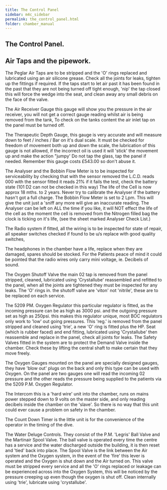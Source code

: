 ```yaml
---
title: The Control Panel
sidebar: m4c_sidebar
permalink: the_control_panel.html
folder: chamber_manual
---
```


## The Control Panel.

## Air Taps and the pipework.

The Peglar Air Taps are to be stripped and the 'O' rings replaced and lubricated using an air silicone grease. Check all the joints for leaks, tighten up the fittings if required. If the taps start to let air past it has been found in the past that they are not being turned off tight enough, 'nip' the tap closed this will force the wedge into the seat, and clean away any small debris on the face of the valve.

The Air Receiver Gauge this gauge will show you the pressure in the air receiver, you will not get a correct gauge reading whilst air is being removed from the tank, To check on the tanks content the air inlet tap on the panel must be turned off.

The Therapeutic Depth Gauge, this gauge is very accurate and will measure down to feet / inches / Bar on it's dual scale. It must be checked for freedom of movement both up and down the scale, the lubrication of this gauge is not allowed, if the incorrect oil is used it will 'stick' the movement up and make the action "jumpy' Do not tap the glass, tap the panel if needed. Remember this gauge costs £543.00 so don't abuse it.

The Analyser and the Bobbin Flow Meter is to be inspected for serviceability by checking that with the sensor removed the L.C.D. reads 000 with the sensor fitted it reads 21% if it fails the test, check the battery state (101 D2 can not be checked in this way) The life of the Cell is now approx 18 mths. to 2 years. Never try to calibrate the Analyser if the battery hasn't got a full charge. The Bobbin Flow Meter is set to 2 Lpm. This will give the unit just a 'sniff any more will give an inaccurate reading. The Analyser can be left on ALL the time if you like, it will NOT effect the life of the cell as the moment the cell is removed from the Nitrogen filled bag the clock is ticking on it's life, (see the sheet marked Analyser Check List.)

The Radio system if fitted, all the wiring is to be inspected for state of repair, all speaker switches checked if found to be u/s replace with good quality switches,

The headphones in the chamber have a life, replace when they are damaged, spares should be stocked. For the Patients peace of mind it could be pointed that the radio wires only carry mini voltage, ie. Decibels of sound.

The Oxygen Shutoff Valve the main 02 tap is removed from the panel stripped, cleaned, lubricated using 'Crystallube' reassembled and refitted to the panel, when all the joints are tightened they must be inspected for any leaks. The 'O' rings in. the shutoff valve are 'viton' not 'nitrile', these are to be replaced on each service.

The 5209 PM. Oxygen Regulator this particular regulator is fitted, as the incoming pressure can be as high as 3000 psi. and the outgoing pressure set as high as 250psi. this makes this regulator unique, most BOC regulators only work to 'low' out going pressures. This 'reg.' is removed from the panel stripped and cleaned using 'trie', a new 'O' ring is fitted plus the HP. Seat (which is rubber faced) and end fitting, lubricated using 'Crystallube' then reassemble and replace in the panel, check all joints for leaks. The Safety Valves fitted in the system are to protect the Demand Valve inside the chamber. Check these by lifting the central shaft to make certain that they move freely.

The Oxygen Gauges mounted on the panel are specially designed gauges, they have 'blow out' plugs on the back and only this type can be used with Oxygen. On the panel are two gauges one will read the incoming 02 pressure and the other reads the pressure being supplied to the patients via the 5209 P.M. Oxygen Regulator.

The Intercom this is a 'hard wire' unit into the chamber, runs on mains power stepped down to 9 volts on the master side, and only reading decibels inside the chamber on the 'slave'. So there is no way that this unit could ever cause a problem on safety in the chamber.

The Count Down Timer is the little unit is for the convenience of the operator in the timing of the dive.

The Water Deluge Controls. They consist of the P.M. 'Legris' Ball Valve and the Martinair Spool Valve. The ball valve is operated every time the centre has a service and the water discharged outside the building, it is then reset and 'tied' back into place. The Spool Valve is the link between the Air system and the Oxygen system, in the event of the 'fire' this lever is operated and the Oxygen is shut down and the Air turned on. This valve must be stripped every service and all the 'O' rings replaced or leakage can be experienced across into the Oxygen System, this will be noticed by the pressure creeping up even though the oxygen is shut off. Clean internally using 'trie', lubricate using 'crystallube'.